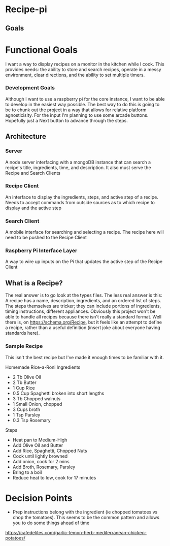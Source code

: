 # Recipe-pi

## Goals

# Functional Goals

I want a way to display recipes on a monitor in the kitchen while I cook. This provides needs: the ability to store and search recipes, operate in a messy environment, clear directions, and the ability to set multiple timers.

### Development Goals

Although I want to use a raspberry pi for the core instance, I want to be able to develop in the easiest way possible. The best way to do this is going to be to chunk out the project in a way that allows for relative platform agnosticisity. For the input I'm planning to use some arcade buttons. Hopefully just a Next button to advance through the steps.

## Architecture

### Server

A node server interfacing with a mongoDB instance that can search a recipe's title, ingredients, time, and description. It also must serve the Recipe and Search Clients

### Recipe Client

An interface to display the ingredients, steps, and active step of a recipe. Needs to accept commands from outside sources as to which recipe to display and the active step

### Search Client

A mobile interface for searching and selecting a recipe. The recipe here will need to be pushed to the Recipe Client

### Raspberry Pi Interface Layer

A way to wire up inputs on the Pi that updates the active step of the Recipe Client

## What is a Recipe?

The real answer is to go look at the types files. The less real answer is this: A recipe has a name, description, ingredients, and an ordered list of steps. The steps themselves are tricker; they can include portions of ingredients, timing instructions, different appliances. Obviously this project won't be able to handle all recipes because there isn't really a standard format. Well there is, on https://schema.org/Recipe, but it feels like an attempt to define a recipe, rather than a useful definition (insert joke about everyone having standards here).

### Sample Recipe

This isn't the best recipe but I've made it enough times to be familiar with it.

Homemade Rice-a-Roni
Ingredients

-   2 Tb Olive Oil
-   2 Tb Butter
-   1 Cup Rice
-   0.5 Cup Spaghetti broken into short lengths
-   3 Tb Chopped walnuts
-   1 Small Onion, chopped
-   3 Cups broth
-   1 Tsp Parsley
-   0.3 Tsp Rosemary

Steps

-   Heat pan to Medium-High
-   Add Olive Oil and Butter
-   Add Rice, Spaghetti, Chopped Nuts
-   Cook until lightly browned
-   Add onion, cook for 2 mins
-   Add Broth, Rosemary, Parsley
-   Bring to a boil
-   Reduce heat to low, cook for 17 minutes

# Decision Points

-   Prep instructions belong with the ingredient (ie chopped tomatoes vs chop the tomatoes). This seems to be the common pattern and allows you to do some things ahead of time

https://cafedelites.com/garlic-lemon-herb-mediterranean-chicken-potatoes/

